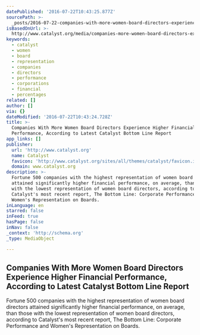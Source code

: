 ```yaml
---
datePublished: '2016-07-22T10:43:25.877Z'
sourcePath: >-
  _posts/2016-07-22-companies-with-more-women-board-directors-experience-higher.md
isBasedOnUrl: >-
  http://www.catalyst.org/media/companies-more-women-board-directors-experience-higher-financial-performance-according-latest
keywords:
  - catalyst
  - women
  - board
  - representation
  - companies
  - directors
  - performance
  - corporations
  - financial
  - percentages
related: []
author: []
via: {}
dateModified: '2016-07-22T10:43:24.728Z'
title: >-
  Companies With More Women Board Directors Experience Higher Financial
  Performance, According to Latest Catalyst Bottom Line Report
app_links: []
publisher:
  url: 'http://www.catalyst.org'
  name: Catalyst
  favicon: 'http://www.catalyst.org/sites/all/themes/catalyst/favicon.ico'
  domain: www.catalyst.org
description: >-
  Fortune 500 companies with the highest representation of women board directors
  attained significantly higher financial performance, on average, than those
  with the lowest representation of women board directors, according to
  Catalyst's most recent report, The Bottom Line: Corporate Performance and
  Women's Representation on Boards.
inLanguage: en
starred: false
inFeed: true
hasPage: false
inNav: false
_context: 'http://schema.org'
_type: MediaObject

---
```

<article style=""><h1>Companies With More Women Board Directors Experience Higher Financial Performance, According to Latest Catalyst Bottom Line Report</h1><p>Fortune 500 companies with the highest representation of women board directors attained significantly higher financial performance, on average, than those with the lowest representation of women board directors, according to Catalyst's most recent report, The Bottom Line: Corporate Performance and Women's Representation on Boards.</p></article>